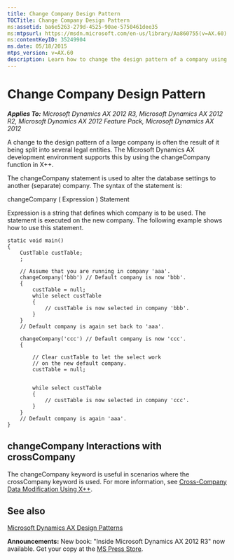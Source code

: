 ```yaml
---
title: Change Company Design Pattern
TOCTitle: Change Company Design Pattern
ms:assetid: ba6e5263-279d-4525-90ae-5750461dee35
ms:mtpsurl: https://msdn.microsoft.com/en-us/library/Aa860755(v=AX.60)
ms:contentKeyID: 35249904
ms.date: 05/18/2015
mtps_version: v=AX.60
description: Learn how to change the design pattern of a company using the changeCompany function in Microsoft Dynamics AX 2012. Ideal for large companies splitting into entities.
---
```


# Change Company Design Pattern 


_**Applies To:** Microsoft Dynamics AX 2012 R3, Microsoft Dynamics AX 2012 R2, Microsoft Dynamics AX 2012 Feature Pack, Microsoft Dynamics AX 2012_

A change to the design pattern of a large company is often the result of it being split into several legal entities. The Microsoft Dynamics AX development environment supports this by using the changeCompany function in X++.

The changeCompany statement is used to alter the database settings to another (separate) company. The syntax of the statement is:

changeCompany ( Expression ) Statement

Expression is a string that defines which company is to be used. The statement is executed on the new company. The following example shows how to use this statement.

    static void main()
    {
        CustTable custTable;
        ;
     
        // Assume that you are running in company 'aaa'.
        changeCompany('bbb') // Default company is now 'bbb'.
        {
            custTable = null;
            while select custTable
            {
                // custTable is now selected in company 'bbb'.
            }
        }
        // Default company is again set back to 'aaa'.
     
        changeCompany('ccc') // Default company is now 'ccc'.
        {
        
            // Clear custTable to let the select work
            // on the new default company.
            custTable = null;
        
     
            while select custTable
            {
                // custTable is now selected in company 'ccc'.
            }
        }
        // Default company is again 'aaa'.
    }

## changeCompany Interactions with crossCompany

The changeCompany keyword is useful in scenarios where the crossCompany keyword is used. For more information, see [Cross-Company Data Modification Using X++](cross-company-data-modification-using-x.md).

## See also

[Microsoft Dynamics AX Design Patterns](microsoft-dynamics-ax-design-patterns.md)

  
**Announcements:** New book: "Inside Microsoft Dynamics AX 2012 R3" now available. Get your copy at the [MS Press Store](https://www.microsoftpressstore.com/store/inside-microsoft-dynamics-ax-2012-r3-9780735685109).

